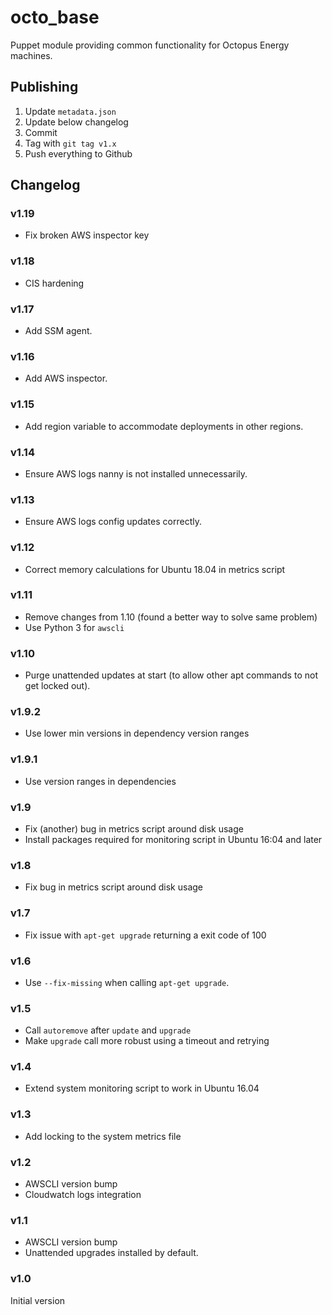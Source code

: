 # octo_base

Puppet module providing common functionality for Octopus Energy machines.

## Publishing

1. Update `metadata.json`
2. Update below changelog
3. Commit
4. Tag with `git tag v1.x`
5. Push everything to Github

## Changelog

### v1.19

- Fix broken AWS inspector key

### v1.18

- CIS hardening

### v1.17

- Add SSM agent.

### v1.16

- Add AWS inspector.

### v1.15

- Add region variable to accommodate deployments in other regions.

### v1.14

- Ensure AWS logs nanny is not installed unnecessarily.

### v1.13

- Ensure AWS logs config updates correctly.

### v1.12

- Correct memory calculations for Ubuntu 18.04 in metrics script

### v1.11

- Remove changes from 1.10 (found a better way to solve same problem)
- Use Python 3 for `awscli`

### v1.10

- Purge unattended updates at start (to allow other apt commands to not get
  locked out).

### v1.9.2

- Use lower min versions in dependency version ranges

### v1.9.1

- Use version ranges in dependencies

### v1.9

- Fix (another) bug in metrics script around disk usage
- Install packages required for monitoring script in Ubuntu 16:04 and later

### v1.8

- Fix bug in metrics script around disk usage

### v1.7

- Fix issue with `apt-get upgrade` returning a exit code of 100

### v1.6

- Use `--fix-missing` when calling `apt-get upgrade`.

### v1.5

- Call `autoremove` after `update` and `upgrade`
- Make `upgrade` call more robust using a timeout and retrying

### v1.4

- Extend system monitoring script to work in Ubuntu 16.04

### v1.3

- Add locking to the system metrics file

### v1.2

- AWSCLI version bump
- Cloudwatch logs integration

### v1.1

- AWSCLI version bump
- Unattended upgrades installed by default.

### v1.0

Initial version
